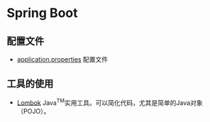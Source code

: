 # Spring Boot 

## 配置文件
- [application.properties](properties/application-properties.md) 配置文件

## 工具的使用
- [Lombok](../util/lombok.md)  Java<sup>TM</sup>实用工具。可以简化代码，尤其是简单的Java对象（POJO）。